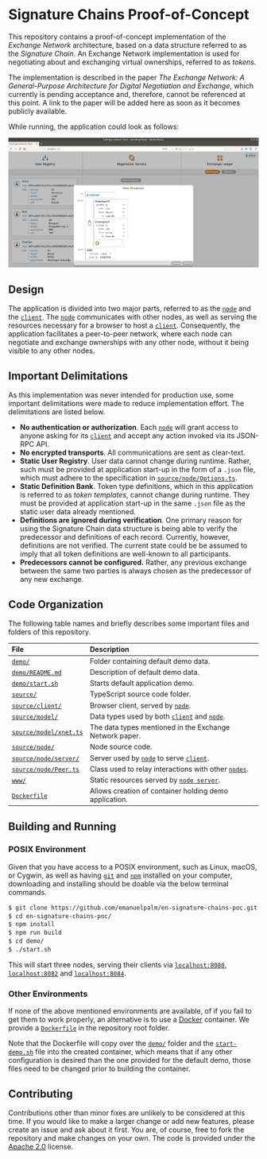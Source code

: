 # Signature Chains Proof-of-Concept

This repository contains a proof-of-concept implementation of the _Exchange Network_ architecture,
based on a data structure referred to as the _Signature Chain_. An Exchange Network implementation
is used for negotiating about and exchanging virtual ownerships, referred to as _tokens_.

The implementation is described in the paper _The Exchange Network: A General-Purpose Architecture_
_for Digital Negotiation and Exchange_, which currently is pending acceptance and, therefore,
cannot be referenced at this point. A link to the paper will be added here as soon as it becomes
publicly available.

While running, the application could look as follows:

![A screenshot of the client of the running application.](documents/screenshot1.png)

## Design

The application is divided into two major parts, referred to as the [`node`][node] and the
[`client`][client]. The [`node`][node] communicates with other nodes, as well as serving the
resources necessary for a browser to host a [`client`][client]. Consequently, the application
facilitates a peer-to-peer network, where each node can negotiate and exchange ownerships
with any other node, without it being visible to any other nodes.

## Important Delimitations

As this implementation was never intended for production use, some important delimitations were
made to reduce implementation effort. The delimitations are listed below.

- __No authentication or authorization__. Each [`node`][node] will grant access to anyone asking
  for its [`client`][client] and accept any action invoked via its JSON-RPC API.
- __No encrypted transports__. All communications are sent as clear-text.
- __Static User Registry__. User data cannot change during runtime. Rather, such must be provided
  at application start-up in the form of a `.json` file, which must adhere to the specification in
  [`source/node/Options.ts`](source/node/Options.ts).
- __Static Definition Bank__. Token type definitions, which in this application is referred to as
  _token templates_, cannot change during runtime. They must be provided at application start-up
  in the same `.json` file as the static user data already mentioned.
- __Definitions are ignored during verification__. One primary reason for using the Signature Chain
  data structure is being able to verify the predecessor and definitions of each record. Currently,
  however, definitions are not verified. The current state could be be assumed to imply that all
  token definitions are well-known to all participants.
- __Predecessors cannot be configured.__ Rather, any previous exchange between the same two parties
  is always chosen as the predecessor of any new exchange.

## Code Organization

The following table names and briefly describes some important files and folders of this
repository.

| File                           | Description                                                    |
|:-------------------------------|:---------------------------------------------------------------|
| [`demo/`][demo]                | Folder containing default demo data.                           |
| [`demo/README.md`][demomd]     | Description of default demo data.                              |
| [`demo/start.sh`][demosh]      | Starts default application demo.                               |
| [`source/`][source]            | TypeScript source code folder.                                 |
| [`source/client/`][client]     | Browser client, served by [`node`][node].                      |
| [`source/model/`][model]       | Data types used by both [`client`][client] and [`node`][node]. |
| [`source/model/xnet.ts`][xnet] | The data types mentioned in the Exchange Network paper.        |
| [`source/node/`][node]         | Node source code.                                              |
| [`source/node/server/`][server]| Server used by [`node`][node] to serve [`client`][client].     |
| [`source/node/Peer.ts`][peer]  | Class used to relay interactions with other [`nodes`][node].   |
| [`www/`][www]                  | Static resources served by [`node server`][server].            |
| [`Dockerfile`][dockerfile]     | Allows creation of container holding demo application.         |

## Building and Running

### POSIX Environment

Given that you have access to a POSIX environment, such as Linux, macOS, or Cygwin, as
well as having [`git`](https://www.git-scm.com) and [`npm`](https://www.npmjs.com) installed on
your computer, downloading and installing should be doable via the below terminal commands.

```sh
$ git clone https://github.com/emanuelpalm/en-signature-chains-poc.git
$ cd en-signature-chains-poc/
$ npm install
$ npm run build
$ cd demo/
$ ./start.sh
```

This will start three nodes, serving their clients via [`localhost:8080`](http://localhost:8080),
[`localhost:8082`](http://localhost:8082) and [`localhost:8084`](http://localhost:8084).

### Other Environments

If none of the above mentioned environments are available, of if you fail to get them to work
properly, an alternative is to use a [Docker](https://www.docker.com) container. We provide a
[`Dockerfile`][dockerfile] in the repository root folder.

Note that the Dockerfile will copy over the [`demo/`][demo] folder and the
[`start-demo.sh`][demosh] file into the created container, which means that if any other
configuration is desired than the one provided for the default demo, those files need to be
changed prior to building the container.

[client]: source/client
[demo]: demo
[demomd]: demo/README.md
[demosh]: demo/start.sh
[dockerfile]: Dockerfile
[model]: source/model
[node]: source/node
[peer]: source/node/Peer.ts
[server]: source/node/server
[source]: source
[www]: www
[xnet]: source/model/xnet.ts

## Contributing

Contributions other than minor fixes are unlikely to be considered at this time. If you would like
to make a larger change or add new features, please create an issue and ask about it first. You
are, of course, free to fork the repository and make changes on your own. The code is provided
under the [Apache 2.0](LICENSE) license.